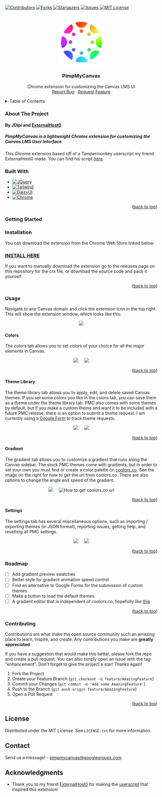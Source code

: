 <a name="readme-top"></a>

[![Contributors][contributors-shield]][contributors-url]
[![Forks][forks-shield]][forks-url]
[![Stargazers][stars-shield]][stars-url]
[![Issues][issues-shield]][issues-url]
[![MIT License][license-shield]][license-url]



<!-- PROJECT LOGO -->
<br />
<div align="center">
  <a href="https://github.com/JDipi/impMyCanvas">
    <img src="logo.svg" alt="Logo" width="150">
  </a>

<h3 align="center">PimpMyCanvas</h3>

  <p align="center">
Chrome extension for customizing the Canvas LMS UI
    <br />
    <a href="https://github.com/JDipi/impMyCanvas/issues">Report Bug</a>
    ·
    <a href="https://github.com/JDipi/impMyCanvas/issues">Request Feature</a>
  </p>
</div>


<!-- TABLE OF CONTENTS -->
<details>
  <summary>Table of Contents</summary>
  <ol>
    <li>
      <a href="#about-the-project">About The Project</a>
      <ul>
        <li><a href="#built-with">Built With</a></li>
      </ul>
    </li>
    <li>
      <a href="#getting-started">Getting Started</a>
      <ul>
        <li><a href="#installation">Installation</a></li>
      </ul>
    </li>
    <li>
      <a href="#usage">Usage</a>
      <ul>
        <li><a href="#colors">Colors</a></li>
        <li><a href="#theme-library">Theme Library</a></li>
        <li><a href="#gradient">Gradient</a></li>
        <li><a href="#settings">Settings</a></li>
      </ul>
    </li>
    <li><a href="#roadmap">Roadmap</a></li>
    <li><a href="#contributing">Contributing</a></li>
    <li><a href="#license">License</a></li>
    <li><a href="#contact">Contact</a></li>
    <li><a href="#acknowledgments">Acknowledgments</a></li>
  </ol>
</details>

### About The Project

#### By JDipi and [ExternalHost0](https://github.com/ExternalHost0)
##### PimpMyCanvas is a lightweight Chrome extension for customizing the Canvas LMS User Interface

This Chrome extension based off of a Tampermonkey userscript my friend ExternalHost0 made. You can find his script [here](https://github.com/ExternalHost0/PimpMyCanvas).



### Built With

* [![JQuery][JQuery.com]][JQuery-url]
* [![Tailwind][tailwind-shield]][Tailwind-url]
* [![DaisyUI][DaisyUI-shield]][DaisyUI-url]
* [![Chrome][Chrome-shield]][Chrome-url]

<p align="right">(<a href="#readme-top">back to top</a>)</p>


### Getting Started



### Installation

You can download the extension from the Chrome Web Store linked below:
### [INSTALL HERE](https://chrome.google.com/webstore/detail/pimpmycanvas/bgpoafmllopbhciofdpjfeoaadfhhhnd)

If you want to manually download the extension go to the releases page on this repository for the crx file, or download the source code and pack it yourself.

<p align="right">(<a href="#readme-top">back to top</a>)</p>


### Usage

Navigate to any Canvas domain and click the extension icon in the top right. This will show the extension window, which looks like this:
<p align="center">
  <img src="https://user-images.githubusercontent.com/48573618/211132722-ecffa4ae-6085-4497-9698-a15ffa801613.png" />
</p>

#### Colors

The colors tab allows you to set colors of your choice for all the major elements in Canvas.
<p align="center">
  <img src="https://user-images.githubusercontent.com/48573618/211132796-9940bc2e-3da8-404e-af94-d5c9bf8fd982.png" />
  &nbsp;&nbsp;&nbsp;
  <img src="https://user-images.githubusercontent.com/48573618/211132866-1c01cc0a-3b3e-4ffb-999f-6721e812f954.png" />
</p>

<p align="right">(<a href="#readme-top">back to top</a>)</p>

#### Theme Library

The theme library tab allows you to apply, edit, and delete saved Canvas themes. If you set some colors you like in the colors tab, you can save them as a theme under the theme library tab. PMC also comes with some themes by default, but if you make a custom theme and want it to be included with a future PMC release, there is an option to submit a theme request. I am currently using a [Google Form](https://docs.google.com/forms/d/e/1FAIpQLSe_UoYmPhYp0attrSOfkD9wTuKcJaYobyLp0afcJ5oBWLiarQ/viewform?usp=sf_link) to track theme requests.
<p align="center">
  <img src="https://user-images.githubusercontent.com/48573618/211132999-a84a1315-5fc6-4c3b-b17d-cf143103d01a.png" />
  &nbsp;&nbsp;&nbsp;
  <img src="https://user-images.githubusercontent.com/48573618/211133169-68d944f3-92b1-451f-895b-4fa6a11743e9.png" />
</p>

<p align="right">(<a href="#readme-top">back to top</a>)</p>

#### Gradient

The gradient tab allows you to customize a gradient that runs along the Canvas sidebar. The stock PMC themes come with gradients, but in order to set your own you must find or create a color palette on [coolors.co](https://coolors.co). See the image on the right for how to get the url from coolors.co.
There are also options to change the angle and speed of the gradient.
<p align="center">
  <img src="https://user-images.githubusercontent.com/48573618/211133213-f0d602d3-f0be-4895-9c7c-49b350a00d24.png" />
  &nbsp;&nbsp;&nbsp;
  <img title="How to get coolors.co url" src="https://user-images.githubusercontent.com/48573618/211133564-60259a9c-9d06-44dc-87db-310ce560401f.png" />
</p>

<p align="right">(<a href="#readme-top">back to top</a>)</p>

#### Settings

The settings tab has several miscellaneous options, such as importing / exporting themes (in JSON format), reporting issues, getting help, and resetting all PMC settings.

<p align="center">
  <img src="https://user-images.githubusercontent.com/48573618/211133682-9d67f5af-d924-4d47-bf55-67228b84c708.png" />
  &nbsp;&nbsp;&nbsp;
 <img src="https://user-images.githubusercontent.com/48573618/211133702-bda412bd-2056-4241-8c00-c28826de1df9.png" />
</p>

<p align="right">(<a href="#readme-top">back to top</a>)</p>


### Roadmap
- [ ] Add gradient preview swatches
- [ ] Better style for gradient animation speed control
- [ ] Find an alternative to Google Forms for the submission of custom themes
- [ ] Make a button to load the default themes
- [ ] A gradient editor that is independent of coolors.co, hopefully like [this](https://cssgradient.io/) 

<p align="right">(<a href="#readme-top">back to top</a>)</p>


### Contributing

Contributions are what make the open source community such an amazing place to learn, inspire, and create. Any contributions you make are **greatly appreciated**.

If you have a suggestion that would make this better, please fork the repo and create a pull request. You can also simply open an issue with the tag "enhancement".
Don't forget to give the project a star! Thanks again!

1. Fork the Project
2. Create your Feature Branch (`git checkout -b feature/AmazingFeature`)
3. Commit your Changes (`git commit -m 'Add some AmazingFeature'`)
4. Push to the Branch (`git push origin feature/AmazingFeature`)
5. Open a Pull Request

<p align="right">(<a href="#readme-top">back to top</a>)</p>


## License

Distributed under the MIT License. See `LICENSE.txt` for more information.



## Contact

Send us a message! - [pimpmycanvas@googlegroups.com](mailto:pimpmycanvas@googlegroups.com)



## Acknowledgments

* Thank you to my friend [ExternalHost0](https://github.com/ExternalHost0) for making the [userscript](https://github.com/ExternalHost0/PimpMyCanvas) that inspired this extension!


[contributors-shield]: https://img.shields.io/github/contributors/JDipi/PimpMyCanvas.svg?style=for-the-badge
[contributors-url]: https://github.com/JDipi/PimpMyCanvas/graphs/contributors
[forks-shield]: https://img.shields.io/github/forks/JDipi/PimpMyCanvas.svg?style=for-the-badge
[forks-url]: https://github.com/JDipi/PimpMyCanvas/network/members
[stars-shield]: https://img.shields.io/github/stars/JDipi/PimpMyCanvas.svg?style=for-the-badge
[stars-url]: https://github.com/JDipi/PimpMyCanvas/stargazers
[issues-shield]: https://img.shields.io/github/issues/JDipi/PimpMyCanvas.svg?style=for-the-badge
[issues-url]: https://github.com/JDipi/PimpMyCanvas/issues
[license-shield]: https://img.shields.io/github/license/JDipi/PimpMyCanvas.svg?style=for-the-badge
[license-url]: https://github.com/JDipi/PimpMyCanvas/blob/master/LICENSE.txt

[JQuery.com]: https://img.shields.io/badge/jQuery-0769AD?style=for-the-badge&logo=jquery&logoColor=white
[JQuery-url]: https://jquery.com 
[Tailwind-shield]: https://img.shields.io/badge/tailwindcss-06B6D4?style=for-the-badge&logo=tailwindcss&logoColor=white
[Tailwind-url]: https://tailwindcss.com/
[DaisyUI-shield]: https://img.shields.io/badge/daisyui-5A0EF8?style=for-the-badge&logo=daisyui&logoColor=white
[DaisyUI-url]: https://daisyui.com/
[Chrome-shield]: https://img.shields.io/badge/chrome%20extension%20api-FF0000?style=for-the-badge&logo=googlechrome&logoColor=white
[Chrome-url]: https://developer.chrome.com/docs/extensions/reference/